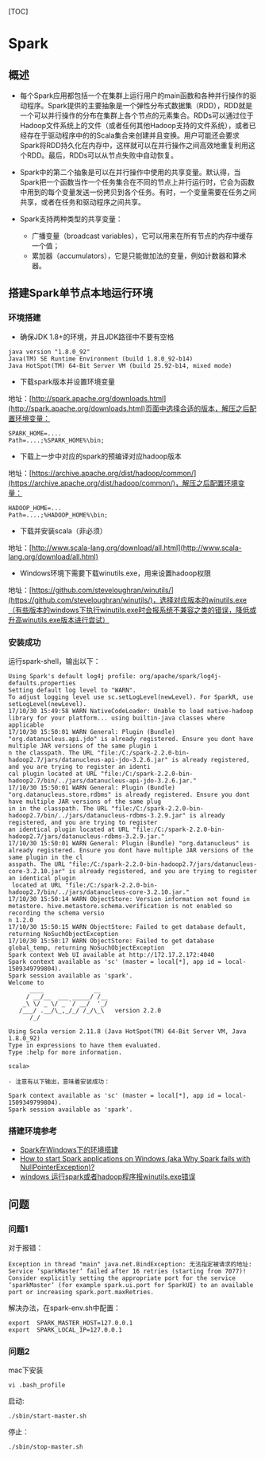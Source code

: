 [TOC]

# Spark

## 概述

* 每个Spark应用都包括一个在集群上运行用户的main函数和各种并行操作的驱动程序。Spark提供的主要抽象是一个弹性分布式数据集（RDD），RDD就是一个可以并行操作的分布在集群上各个节点的元素集合。RDDs可以通过位于Hadoop文件系统上的文件（或者任何其他Hadoop支持的文件系统），或者已经存在于驱动程序中的的Scala集合来创建并且变换。用户可能还会要求Spark将RDD持久化在内存中，这样就可以在并行操作之间高效地重复利用这个RDD。最后，RDDs可以从节点失败中自动恢复。

* Spark中的第二个抽象是可以在并行操作中使用的共享变量。默认得，当Spark把一个函数当作一个任务集合在不同的节点上并行运行时，它会为函数中用到的每个变量发送一份拷贝到各个任务。有时，一个变量需要在任务之间共享，或者在任务和驱动程序之间共享。

* Spark支持两种类型的共享变量：
	- 广播变量（broadcast variables），它可以用来在所有节点的内存中缓存一个值；
	- 累加器（accumulators），它是只能做加法的变量，例如计数器和算术器。

## 搭建Spark单节点本地运行环境

### 环境搭建

* 确保JDK 1.8+的环境，并且JDK路径中不要有空格

```
java version "1.8.0_92"
Java(TM) SE Runtime Environment (build 1.8.0_92-b14)
Java HotSpot(TM) 64-Bit Server VM (build 25.92-b14, mixed mode)
```

* 下载spark版本并设置环境变量

地址：[http://spark.apache.org/downloads.html](http://spark.apache.org/downloads.html)页面中选择合适的版本，解压之后配置环境变量：

```
SPARK_HOME=....
Path=....;%SPARK_HOME%\bin;
```

* 下载上一步中对应的spark的预编译对应hadoop版本

地址：[https://archive.apache.org/dist/hadoop/common/](https://archive.apache.org/dist/hadoop/common/)，解压之后配置环境变量：

```
HADOOP_HOME=...
Path=....;%HADOOP_HOME%\bin;
```

* 下载并安装scala（非必须）

地址：[http://www.scala-lang.org/download/all.html](http://www.scala-lang.org/download/all.html)

* Windows环境下需要下载winutils.exe，用来设置hadoop权限

地址：[https://github.com/steveloughran/winutils/](https://github.com/steveloughran/winutils/)，选择对应版本的winutils.exe（有些版本的windows下执行winutils.exe时会报系统不兼容之类的错误，降低或升高winutils.exe版本进行尝试）

### 安装成功

运行spark-shell，输出以下：

```
Using Spark's default log4j profile: org/apache/spark/log4j-defaults.properties
Setting default log level to "WARN".
To adjust logging level use sc.setLogLevel(newLevel). For SparkR, use setLogLevel(newLevel).
17/10/30 15:49:58 WARN NativeCodeLoader: Unable to load native-hadoop library for your platform... using builtin-java classes where applicable
17/10/30 15:50:01 WARN General: Plugin (Bundle) "org.datanucleus.api.jdo" is already registered. Ensure you dont have multiple JAR versions of the same plugin i
n the classpath. The URL "file:/C:/spark-2.2.0-bin-hadoop2.7/jars/datanucleus-api-jdo-3.2.6.jar" is already registered, and you are trying to register an identi
cal plugin located at URL "file:/C:/spark-2.2.0-bin-hadoop2.7/bin/../jars/datanucleus-api-jdo-3.2.6.jar."
17/10/30 15:50:01 WARN General: Plugin (Bundle) "org.datanucleus.store.rdbms" is already registered. Ensure you dont have multiple JAR versions of the same plug
in in the classpath. The URL "file:/C:/spark-2.2.0-bin-hadoop2.7/bin/../jars/datanucleus-rdbms-3.2.9.jar" is already registered, and you are trying to register
an identical plugin located at URL "file:/C:/spark-2.2.0-bin-hadoop2.7/jars/datanucleus-rdbms-3.2.9.jar."
17/10/30 15:50:01 WARN General: Plugin (Bundle) "org.datanucleus" is already registered. Ensure you dont have multiple JAR versions of the same plugin in the cl
asspath. The URL "file:/C:/spark-2.2.0-bin-hadoop2.7/jars/datanucleus-core-3.2.10.jar" is already registered, and you are trying to register an identical plugin
 located at URL "file:/C:/spark-2.2.0-bin-hadoop2.7/bin/../jars/datanucleus-core-3.2.10.jar."
17/10/30 15:50:14 WARN ObjectStore: Version information not found in metastore. hive.metastore.schema.verification is not enabled so recording the schema versio
n 1.2.0
17/10/30 15:50:15 WARN ObjectStore: Failed to get database default, returning NoSuchObjectException
17/10/30 15:50:17 WARN ObjectStore: Failed to get database global_temp, returning NoSuchObjectException
Spark context Web UI available at http://172.17.2.172:4040
Spark context available as 'sc' (master = local[*], app id = local-1509349799804).
Spark session available as 'spark'.
Welcome to
      ____              __
     / __/__  ___ _____/ /__
    _\ \/ _ \/ _ `/ __/  '_/
   /___/ .__/\_,_/_/ /_/\_\   version 2.2.0
      /_/

Using Scala version 2.11.8 (Java HotSpot(TM) 64-Bit Server VM, Java 1.8.0_92)
Type in expressions to have them evaluated.
Type :help for more information.

scala>
```

	- 注意有以下输出，意味着安装成功：

```
Spark context available as 'sc' (master = local[*], app id = local-1509349799804).
Spark session available as 'spark'.
```

### 搭建环境参考

  - [Spark在Windows下的环境搭建](http://blog.csdn.net/u011513853/article/details/52865076)
  - [How to start Spark applications on Windows (aka Why Spark fails with NullPointerException)?](https://stackoverflow.com/questions/32721647/how-to-start-spark-applications-on-windows-aka-why-spark-fails-with-nullpointer)
  - [windows 运行spark或者hadoop程序报winutils.exe错误](http://blog.csdn.net/zhouyan8603/article/details/51873345)

## 问题

### 问题1

对于报错：

```
Exception in thread "main" java.net.BindException: 无法指定被请求的地址: Service ‘sparkMaster‘ failed after 16 retries (starting from 7077)! Consider explicitly setting the appropriate port for the service ‘sparkMaster‘ (for example spark.ui.port for SparkUI) to an available port or increasing spark.port.maxRetries.
```
解决办法，在spark-env.sh中配置：

```
export  SPARK_MASTER_HOST=127.0.0.1
export  SPARK_LOCAL_IP=127.0.0.1
```

### 问题2

mac下安装

```
vi .bash_profile
```

启动:

```
./sbin/start-master.sh
```

停止：

```
./sbin/stop-master.sh
```


